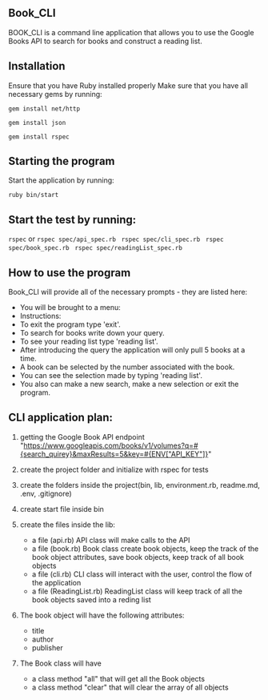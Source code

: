 ## Book_CLI

BOOK_CLI is a command line application that allows you to use the Google Books API to search for books and construct a reading list.

## Installation
Ensure that you have Ruby installed properly
Make sure that you have all necessary gems by running:

` gem install net/http `

` gem install json `

` gem install rspec `

## Starting the program

Start the application by running:

 ` ruby bin/start `

## Start the test by running:
 
 ` rspec `
 or
 ` rspec spec/api_spec.rb  `
 ` rspec spec/cli_spec.rb  `
 ` rspec spec/book_spec.rb  `
 ` rspec spec/readingList_spec.rb  `


## How to use the program

Book_CLI will provide all of the necessary prompts - they are listed here:
- You will be brought to a menu: 
- Instructions:
- To exit the program type 'exit'.
- To search for books write down your query.
- To see your reading list type 'reading list'.
- After introducing the query the application will only pull 5 books at a time. 
- A book can be selected by the number associated with the book.
- You can see the selection made by typing 'reading list'.
- You also can make a new search, make a new selection or exit the program. 



## CLI application plan:

1. getting the Google Book API endpoint
   "https://www.googleapis.com/books/v1/volumes?q=#{search_quirey}&maxResults=5&key=#{ENV["API_KEY"]}"

2. create the project folder and initialize with rspec for tests

3. create the folders inside the project(bin, lib, environment.rb, readme.md, .env, .gitignore)

4. create start file inside bin

5. create the files inside the lib:
      - a file (api.rb) API class will make calls to the API
      - a file (book.rb) Book class create book objects, keep the track of the book object attributes, save book objects, keep track of all book objects
      - a file (cli.rb)  CLI class will interact with the user, control the flow of the application
      - a file (ReadingList.rb) ReadingList class will keep track of all the book objects saved into a reding list 
  
6.  The book object will have the following attributes:
      - title
      - author
      - publisher

7.  The Book class will have 
      - a class method "all" that will get all the Book objects
      - a class method "clear" that will clear the array of all objects
    
    
